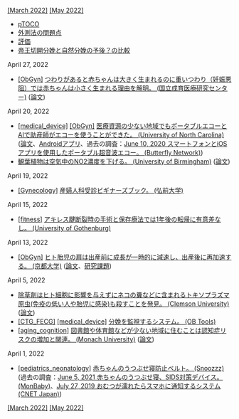 [\[March 2022\]](2203.md) [\[May 2022\]](2205.md)

* [pTOCO](https://obgyn.onlinelibrary.wiley.com/doi/full/10.1111/aogs.12836)
* [外測法の問題点](http://www.ob-tools.com/problems-with-external-monitoring.html)
* [評価](https://www.ajog.org/article/S0002-9378(18)31414-5/fulltext)
* [帝王切開分娩と自然分娩の予後？の比較](https://www.mdpi.com/1424-8220/20/11/3023/htm)

April 27, 2022
* [\[ObGyn\]](ObGyn.md) [つわりがあると赤ちゃんは大きく生まれるのに重いつわり（妊娠悪阻）では赤ちゃんは小さく生まれる理由を解明。 (国立成育医療研究センター)](https://www.ncchd.go.jp/press/2022/220420.html) ([論文](https://doi.org/10.1186/s12884-022-04542-0))

April 20, 2022
* [\[medical_device\]](medical_device.md) [\[ObGyn\]](ObGyn.md) [医療資源の少ない地域でもポータブルエコーとAIで助産師がエコーを使うことができた。 (University of North Carolina)](https://globalhealth.unc.edu/2022/04/unc-landmark-study-paves-the-way-for-universal-obstetric-ultrasound/) ([論文](https://evidence.nejm.org/doi/10.1056/EVIDoa2100058)、[Androidアプリ](https://play.google.com/store/apps/details?id=com.butterflynetinc.helios)、過去の調査：[June 10, 2020 スマートフォンとiOSアプリを使用したポータブル超音波エコー。 (Butterfly Network)](https://github.com/kubomasayuki/News-Memo/blob/master/2006.md))
* [観葉植物は空気中のNO2濃度を下げる。 (University of Birmingham)](https://www.birmingham.ac.uk/news/2022/common-houseplants-can-improve-air-quality-indoors) ([論文](https://link.springer.com/article/10.1007/s11869-022-01171-6))

April 19, 2022
* [\[Gynecology\]](Gynecology.md) [産婦人科受診ビギナーズブック。 (弘前大学)](https://medical.nikkeibp.co.jp/mem/pub/data/pdf/HIROSAKI.pdf)

April 15, 2022
* [\[fitness\]](fitness.md) [アキレス腱断裂時の手術と保存療法では1年後の転帰に有意差なし。 (University of Gothenburg)](https://journals.sagepub.com/doi/full/10.1177/0363546510376052)

April 13, 2022
* [\[ObGyn\]](ObGyn.md) [ヒト胎児の肩は出産前に成長が一時的に減速し、出産後に再加速する。 (京都大学)]() ([論文](https://doi.org/10.1073/pnas.2114935119)、[研究課題](https://kaken.nii.ac.jp/ja/grant/KAKENHI-PROJECT-17K07585/))

April 5, 2022
* [除草剤はヒト細胞に影響を与えずにネコの糞などに含まれるトキソプラズマ原虫(免疫の低い人や胎児に感染)も殺すことを発見。 (Clemson University)](https://www.eurekalert.org/news-releases/948411) ([論文](https://pubs.acs.org/doi/10.1021/acsinfecdis.2c00020))
* [\[CTG_FECG\]](CTG_FECG.md) [\[medical_device\]](medical_device.md) [分娩を監視するシステム。 (OB Tools)](https://ob-tools.com/)
* [\[aging_cognition\]](aging_cognition.md) [図書館や体育館などが少ない地域に住むことは認知症リスクの増加と関連。 (Monach University)](https://www.monash.edu/news/articles/where-you-live-is-a-factor-in-your-dementia-risk) ([論文](https://jamanetwork.com/journals/jamanetworkopen/fullarticle/2790517))

April 1, 2022
* [\[pediatrics_neonatology\]](pediatrics_neonatology.md) [赤ちゃんのうつぶせ寝防止ベルト。 (Snoozzz)](https://www.snoozzz.com/over-ons/) (過去の調査：[June 5, 2021 赤ちゃんのうつぶせ寝、SIDS対策デバイス。 (MonBaby)](2106.md)、[July 27, 2019 おむつが濡れたらスマホに通知するシステム (CNET Japan)](1907.md))

[\[March 2022\]](2203.md) [\[May 2022\]](2205.md)
